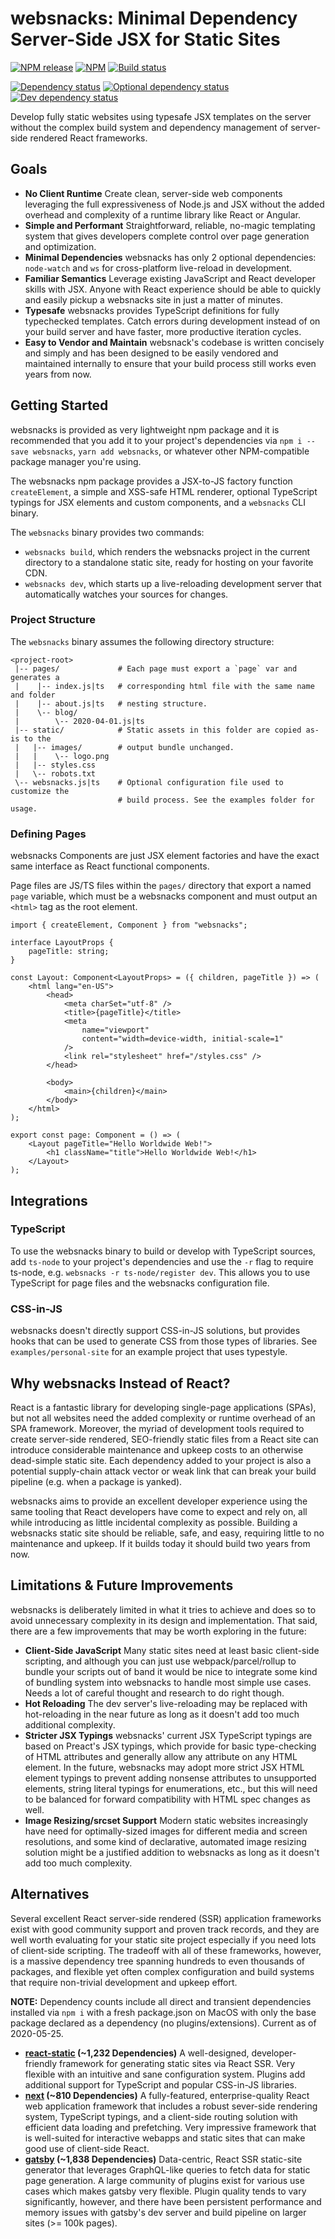 # websnacks: Minimal Dependency Server-Side JSX for Static Sites

<div>

[![NPM release](https://img.shields.io/npm/v/@websnacksjs/websnacks)](https://www.npmjs.com/package/@websnacksjs/websnacks "NPM release")
[![NPM](https://img.shields.io/npm/l/@websnacksjs/websnacks)](https://www.mozilla.org/en-US/MPL/2.0/FAQ/ "License info")
[![Build status](https://img.shields.io/travis/com/websnacksjs/websnacks/master?style=flat-square)](https://travis-ci.com/websnacksjs/websnacks "Build status for master branch")

</div>

<div>

[![Dependency status](https://img.shields.io/david/websnacksjs/websnacks?style=flat-square)](https://david-dm.org/websnacksjs/websnacks "Dependency status")
[![Optional dependency status](https://img.shields.io/david/optional/websnacksjs/websnacks?style=flat-square)](https://david-dm.org/websnacksjs/websnacks?type=optional "Optional dependency status")
[![Dev dependency status](https://img.shields.io/david/dev/websnacksjs/websnacks?style=flat-square)](https://david-dm.org/websnacksjs/websnacks?type=dev "Dev dependency status")

</div>

Develop fully static websites using typesafe JSX templates on the server without the complex build system and dependency management of server-side rendered React frameworks.

## Goals

-   **No Client Runtime** Create clean, server-side web components leveraging the full expressiveness of Node.js and JSX without the added overhead and complexity of a runtime library like React or Angular.
-   **Simple and Performant** Straightforward, reliable, no-magic templating system that gives developers complete control over page generation and optimization.
-   **Minimal Dependencies** websnacks has only 2 optional dependencies: `node-watch` and `ws` for cross-platform live-reload in development.
-   **Familiar Semantics** Leverage existing JavaScript and React developer skills with JSX. Anyone with React experience should be able to quickly and easily pickup a websnacks site in just a matter of minutes.
-   **Typesafe** websnacks provides TypeScript definitions for fully typechecked templates. Catch errors during development instead of on your build server and have faster, more productive iteration cycles.
-   **Easy to Vendor and Maintain** websnack's codebase is written concisely and simply and has been designed to be easily vendored and maintained internally to ensure that your build process still works even years from now.

## Getting Started

websnacks is provided as very lightweight npm package and it is recommended that you add it to your project's dependencies via `npm i --save websnacks`, `yarn add websnacks`, or whatever other NPM-compatible package manager you're using.

The websnacks npm package provides a JSX-to-JS factory function `createElement`, a simple and XSS-safe HTML renderer, optional TypeScript typings for JSX elements and custom components, and a `websnacks` CLI binary.

The `websnacks` binary provides two commands:

-   `websnacks build`, which renders the websnacks project in the current directory to a standalone static site, ready for hosting on your favorite CDN.
-   `websnacks dev`, which starts up a live-reloading development server that automatically watches your sources for changes.

### Project Structure

The `websnacks` binary assumes the following directory structure:

```
<project-root>
 |-- pages/             # Each page must export a `page` var and generates a
 |    |-- index.js|ts   # corresponding html file with the same name and folder
 |    |-- about.js|ts   # nesting structure.
 |    \-- blog/
 |        \-- 2020-04-01.js|ts
 |-- static/            # Static assets in this folder are copied as-is to the
 |   |-- images/        # output bundle unchanged.
 |   |    \-- logo.png
 |   |-- styles.css
 |   \-- robots.txt
 \-- websnacks.js|ts    # Optional configuration file used to customize the
                        # build process. See the examples folder for usage.
```

### Defining Pages

websnacks Components are just JSX element factories and have the exact same interface as React functional components.

Page files are JS/TS files within the `pages/` directory that export a named `page` variable, which must be a websnacks component and must output an `<html>` tag as the root element.

```tsx
import { createElement, Component } from "websnacks";

interface LayoutProps {
    pageTitle: string;
}

const Layout: Component<LayoutProps> = ({ children, pageTitle }) => (
    <html lang="en-US">
        <head>
            <meta charSet="utf-8" />
            <title>{pageTitle}</title>
            <meta
                name="viewport"
                content="width=device-width, initial-scale=1"
            />
            <link rel="stylesheet" href="/styles.css" />
        </head>

        <body>
            <main>{children}</main>
        </body>
    </html>
);

export const page: Component = () => (
    <Layout pageTitle="Hello Worldwide Web!">
        <h1 className="title">Hello Worldwide Web!</h1>
    </Layout>
);
```

## Integrations

### TypeScript

To use the websnacks binary to build or develop with TypeScript sources, add `ts-node` to your project's dependencies and use the `-r` flag to require ts-node, e.g. `websnacks -r ts-node/register dev`. This allows you to use TypeScript for page files and the websnacks configuration file.

### CSS-in-JS

websnacks doesn't directly support CSS-in-JS solutions, but provides hooks that can be used to generate CSS from those types of libraries. See `examples/personal-site` for an example project that uses typestyle.

## Why websnacks Instead of React?

React is a fantastic library for developing single-page applications (SPAs), but not all websites need the added complexity or runtime overhead of an SPA framework. Moreover, the myriad of development tools required to create server-side rendered, SEO-friendly static files from a React site can introduce considerable maintenance and upkeep costs to an otherwise dead-simple static site. Each dependency added to your project is also a potential supply-chain attack vector or weak link that can break your build pipeline (e.g. when a package is yanked).

websnacks aims to provide an excellent developer experience using the same tooling that React developers have come to expect and rely on, all while introducing as little incidental complexity as possible. Building a websnacks static site should be reliable, safe, and easy, requiring little to no maintenance and upkeep. If it builds today it should build two years from now.

## Limitations & Future Improvements

websnacks is deliberately limited in what it tries to achieve and does so to avoid unnecessary complexity in its design and implementation. That said, there are a few improvements that may be worth exploring in the future:

-   **Client-Side JavaScript** Many static sites need at least basic client-side scripting, and although you can just use webpack/parcel/rollup to bundle your scripts out of band it would be nice to integrate some kind of bundling system into websnacks to handle most simple use cases. Needs a lot of careful thought and research to do right though.
-   **Hot Reloading** The dev server's live-reloading may be replaced with hot-reloading in the near future as long as it doesn't add too much additional complexity.
-   **Stricter JSX Typings** websnacks' current JSX TypeScript typings are based on Preact's JSX typings, which provide for basic type-checking of HTML attributes and generally allow any attribute on any HTML element. In the future, websnacks may adopt more strict JSX HTML element typings to prevent adding nonsense attributes to unsupported elements, string literal typings for enumerations, etc., but this will need to be balanced for forward compatibility with HTML spec changes as well.
-   **Image Resizing/srcset Support** Modern static websites increasingly have need for optimally-sized images for different media and screen resolutions, and some kind of declarative, automated image resizing solution might be a justified addition to websnacks as long as it doesn't add too much complexity.

## Alternatives

Several excellent React server-side rendered (SSR) application frameworks exist with good community support and proven track records, and they are well worth evaluating for your static site project especially if you need lots of client-side scripting. The tradeoff with all of these frameworks, however, is a massive dependency tree spanning hundreds to even thousands of packages, and flexible yet often complex configuration and build systems that require non-trivial development and upkeep effort.

**NOTE:** Dependency counts include all direct and transient dependencies installed via `npm i` with a fresh package.json on MacOS with only the base package declared as a dependency (no plugins/extensions). Current as of 2020-05-25.

-   **[react-static](https://github.com/react-static/react-static) (~1,232 Dependencies)** A well-designed, developer-friendly framework for generating static sites via React SSR. Very flexible with an intuitive and sane configuration system. Plugins add additional support for TypeScript and popular CSS-in-JS libraries.
-   **[next](https://github.com/zeit/next.js/) (~810 Dependencies)** A fully-featured, enterprise-quality React web application framework that includes a robust sever-side rendering system, TypeScript typings, and a client-side routing solution with efficient data loading and prefetching. Very impressive framework that is well-suited for interactive webapps and static sites that can make good use of client-side React.
-   **[gatsby](https://github.com/gatsbyjs/gatsby) (~1,838 Dependencies)** Data-centric, React SSR static-site generator that leverages GraphQL-like queries to fetch data for static page generation. A large community of plugins exist for various use cases which makes gatsby very flexible. Plugin quality tends to vary significantly, however, and there have been persistent performance and memory issues with gatsby's dev server and build pipeline on larger sites (>= 100k pages).
